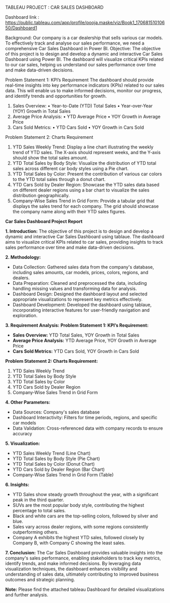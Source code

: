 
TABLEAU PROJECT : CAR SALES DASHBOARD

Dashboard link : https://public.tableau.com/app/profile/pooja.maske/viz/Book1_17068151010650/Dashboard1

Background: Our company is a car dealership that sells various car models. To effectively track and analyse our sales performance, we need a comprehensive Car Sales Dashboard in Power BI. 
Objective: The objective of this project is to design and develop a dynamic and interactive Car Sales Dashboard using Power BI. The dashboard will visualize critical KPIs related to our car sales, helping us understand our sales performance over time and make data-driven decisions.

Problem Statement 1: KPI’s Requirement
The dashboard should provide real-time insights into key performance indicators (KPIs) related to our sales data. This will enable us to make informed decisions, monitor our progress, and identify trends and opportunities for growth.

1.	Sales Overview:
•	Year-to-Date (YTD) Total Sales
•	Year-over-Year (YOY) Growth in Total Sales
2.	Average Price Analysis:
•	YTD Average Price
•	YOY Growth in Average Price
3.	Cars Sold Metrics:
•	YTD Cars Sold
•	YOY Growth in Cars Sold



Problem Statement 2: Charts Requirement

1.	YTD Sales Weekly Trend: Display a line chart illustrating the weekly trend of YTD sales. The X-axis should represent weeks, and the Y-axis should show the total sales amount.
2.	YTD Total Sales by Body Style: Visualize the distribution of YTD total sales across different car body styles using a Pie chart.
3.	YTD Total Sales by Color: Present the contribution of various car colors to the YTD total sales through a donut chart.
4.	YTD Cars Sold by Dealer Region: Showcase the YTD sales data based on different dealer regions using a bar chart to visualize the sales distribution geographically.
5.	Company-Wise Sales Trend in Grid Form: Provide a tabular grid that displays the sales trend for each company. The grid should showcase the company name along with their YTD sales figures.


**Car Sales Dashboard Project Report**

**1. Introduction:**
   The objective of this project is to design and develop a dynamic and interactive Car Sales Dashboard using tablaue. The dashboard aims to visualize critical KPIs related to car sales, providing insights to track sales performance over time and make data-driven decisions.

**2. Methodology:**
   - Data Collection: Gathered sales data from the company's database, including sales amounts, car models, prices, colors, regions, and dealers.
   - Data Preparation: Cleaned and preprocessed the data, including handling missing values and transforming data for analysis.
   - Dashboard Design: Designed the dashboard layout and selected appropriate visualizations to represent key metrics effectively.
   - Dashboard Development: Developed the dashboard using tablaue, incorporating interactive features for user-friendly navigation and exploration.

**3. Requirement Analysis:**
   **Problem Statement 1: KPI’s Requirement:**
   - **Sales Overview:** YTD Total Sales, YOY Growth in Total Sales
   - **Average Price Analysis:** YTD Average Price, YOY Growth in Average Price
   - **Cars Sold Metrics:** YTD Cars Sold, YOY Growth in Cars Sold

   **Problem Statement 2: Charts Requirement:**
   1. YTD Sales Weekly Trend
   2. YTD Total Sales by Body Style
   3. YTD Total Sales by Color
   4. YTD Cars Sold by Dealer Region
   5. Company-Wise Sales Trend in Grid Form

**4. Other Parameters:**
   - Data Sources: Company's sales database
   - Dashboard Interactivity: Filters for time periods, regions, and specific car models
   - Data Validation: Cross-referenced data with company records to ensure accuracy

**5. Visualization:**
   - YTD Sales Weekly Trend (Line Chart)
   - YTD Total Sales by Body Style (Pie Chart)
   - YTD Total Sales by Color (Donut Chart)
   - YTD Cars Sold by Dealer Region (Bar Chart)
   - Company-Wise Sales Trend in Grid Form (Table)

**6. Insights:**
   - YTD Sales show steady growth throughout the year, with a significant peak in the third quarter.
   - SUVs are the most popular body style, contributing the highest percentage to total sales.
   - Black and white cars are the top-selling colors, followed by silver and blue.
   - Sales vary across dealer regions, with some regions consistently outperforming others.
   - Company A exhibits the highest YTD sales, followed closely by Company B, with Company C showing the least sales.

**7. Conclusion:**
   The Car Sales Dashboard provides valuable insights into the company's sales performance, enabling stakeholders to track key metrics, identify trends, and make informed decisions. By leveraging data visualization techniques, the dashboard enhances visibility and understanding of sales data, ultimately contributing to improved business outcomes and strategic planning.

**Note:** Please find the attached tableau Dashboard for detailed visualizations and further analysis.

